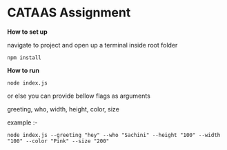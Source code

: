 # CATAAS Assignment

**How to set up**

navigate to project and open up a terminal inside root folder

```
npm install
```

**How to run**

```
node index.js
```

or else you can provide bellow flags as arguments

greeting, who, width, height, color, size

example :-

```
node index.js --greeting "hey" --who "Sachini" --height "100" --width "100" --color "Pink" --size "200"
```

